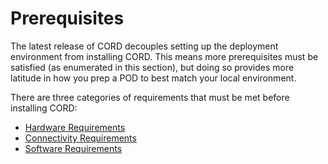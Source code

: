 # Prerequisites

The latest release of CORD decouples setting up the deployment environment from
installing CORD. This means more prerequisites must be satisfied (as enumerated
in this section), but doing so provides more latitude in how you prep a POD to best
match your local environment.

There are three categories of requirements that must be met before installing CORD:

* [Hardware Requirements](hardware.md)
* [Connectivity Requirements](networking.md)
* [Software Requirements](software.md)
